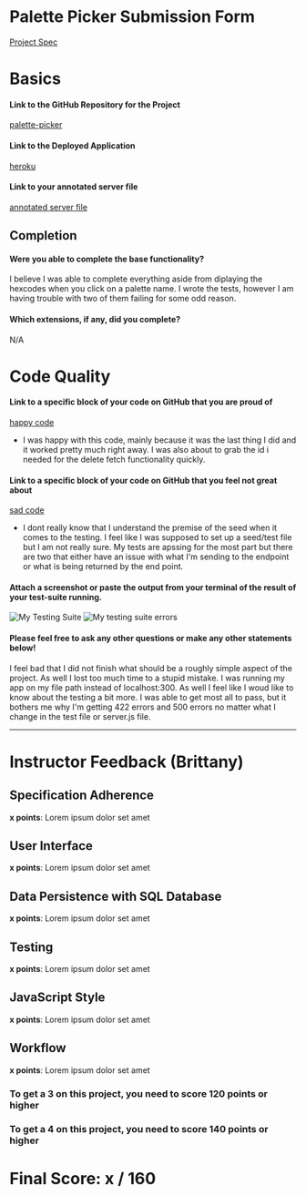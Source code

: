 # Palette Picker Submission Form

[Project Spec](http://frontend.turing.io/projects/palette-picker.html)

# Basics

#### Link to the GitHub Repository for the Project
[palette-picker](https://github.com/danalvarez5280/Palette-Picker)

#### Link to the Deployed Application
[heroku](https://palette-picker-alvarez2.herokuapp.com/)

#### Link to your annotated server file
[annotated server file](https://github.com/danalvarez5280/Palette-Picker/blob/master/server.js)

## Completion

#### Were you able to complete the base functionality?

I believe I was able to complete everything aside from diplaying the hexcodes when you click on a palette name. I wrote the tests, however I am having trouble with two of them failing for some odd reason.

#### Which extensions, if any, did you complete?

N/A

# Code Quality

#### Link to a specific block of your code on GitHub that you are proud of
[happy code](https://github.com/danalvarez5280/Palette-Picker/issues/13)

* I was happy with this code, mainly because it was the last thing I did and it worked pretty much right away. I was also about to grab the id i needed for the delete fetch functionality quickly.

#### Link to a specific block of your code on GitHub that you feel not great about
[sad code](https://github.com/danalvarez5280/Palette-Picker/issues/14)

* I dont really know that I understand the premise of the seed when it comes to the testing. I feel like I was supposed to set up a seed/test file but I am not really sure. My tests are apssing for the most part but there are two that either have an issue with what I'm sending to the endpoint or what is being returned by the end point.

#### Attach a screenshot or paste the output from your terminal of the result of your test-suite running.

![My Testing Suite](https://user-images.githubusercontent.com/26985984/31293469-8601ba9a-aa94-11e7-9df1-30b180bb2677.png)
![My testing suite errors](https://user-images.githubusercontent.com/26985984/31293493-99321d9e-aa94-11e7-990b-d2d8762511af.png)

#### Please feel free to ask any other questions or make any other statements below!

I feel bad that I did not finish what should be a roughly simple aspect of the project. As well I lost too much time to a stupid mistake. I was running my app on my file path instead of localhost:300. As well I feel like I woud like to know about the testing a bit more. I was able to get most all to pass, but it bothers me why I'm getting 422 errors and 500 errors no matter what I change in the test file or server.js file.

-----


# Instructor Feedback (Brittany)

## Specification Adherence

**x points**: Lorem ipsum dolor set amet

## User Interface

**x points**: Lorem ipsum dolor set amet

## Data Persistence with SQL Database

**x points**: Lorem ipsum dolor set amet

## Testing

**x points**: Lorem ipsum dolor set amet

## JavaScript Style

**x points**: Lorem ipsum dolor set amet

## Workflow

**x points**: Lorem ipsum dolor set amet


### To get a 3 on this project, you need to score 120 points or higher
### To get a 4 on this project, you need to score 140 points or higher

# Final Score: x / 160

